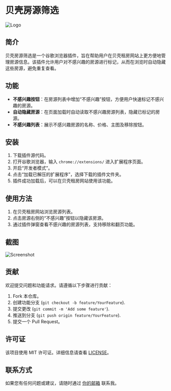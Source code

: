 # 贝壳房源筛选

![Logo](https://你的插件图标链接)

## 简介

贝壳房源筛选是一个谷歌浏览器插件，旨在帮助用户在贝壳租房网站上更方便地管理房源信息。该插件允许用户对不感兴趣的房源进行标记，从而在浏览时自动隐藏这些房源，避免重复查看。

## 功能

- **不感兴趣按钮**：在房源列表中增加“不感兴趣”按钮，方便用户快速标记不感兴趣的房源。
- **自动隐藏房源**：在页面加载时自动读取不感兴趣房源列表，隐藏已标记的房源。
- **不感兴趣列表**：展示不感兴趣房源的名称、价格、主图及移除按钮。

## 安装

1. 下载插件源代码。
2. 打开谷歌浏览器，输入 `chrome://extensions/` 进入扩展程序页面。
3. 开启“开发者模式”。
4. 点击“加载已解压的扩展程序”，选择下载的插件文件夹。
5. 插件成功加载后，可以在贝壳租房网站使用该功能。

## 使用方法

1. 在贝壳租房网站浏览房源列表。
2. 点击房源右侧的“不感兴趣”按钮以隐藏该房源。
3. 通过插件弹窗查看不感兴趣的房源列表，支持移除和翻页功能。

## 截图

![Screenshot](https://你的截图链接)

## 贡献

欢迎提交问题和功能请求。请遵循以下步骤进行贡献：

1. Fork 本仓库。
2. 创建功能分支 (`git checkout -b feature/YourFeature`).
3. 提交更改 (`git commit -m 'Add some feature'`).
4. 推送到分支 (`git push origin feature/YourFeature`).
5. 提交一个 Pull Request。

## 许可证

该项目使用 MIT 许可证。详细信息请查看 [LICENSE](LICENSE)。

## 联系方式

如果您有任何问题或建议，请随时通过 [你的邮箱](mailto:你的邮箱) 联系我。
